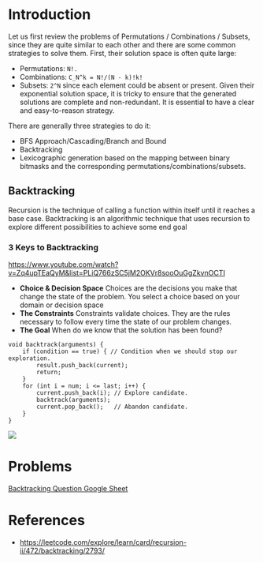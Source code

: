 # Introduction
Let us first review the problems of Permutations / Combinations / Subsets, 
since they are quite similar to each other and there are some common strategies to solve them.
First, their solution space is often quite large:
* Permutations: ``N!.``
* Combinations: ``C_N^k = N!/(N - k)!k!``
* Subsets: ``2^N`` since each element could be absent or present.
Given their exponential solution space, it is tricky to ensure that the generated solutions are complete and non-redundant. 
It is essential to have a clear and easy-to-reason strategy.

There are generally three strategies to do it:
* BFS Approach/Cascading/Branch and Bound
* Backtracking
* Lexicographic generation based on the mapping between binary bitmasks and the corresponding permutations/combinations/subsets.

## Backtracking
Recursion is the technique of calling a function within itself until it reaches a base case. Backtracking is 
an algorithmic technique that uses recursion to explore different possibilities to achieve some end goal
### 3 Keys to Backtracking
https://www.youtube.com/watch?v=Zq4upTEaQyM&list=PLiQ766zSC5jM2OKVr8sooOuGgZkvnOCTI
* **Choice & Decision Space**
Choices are the decisions you make that change the state of the problem. You select a choice based on your domain or decision space
* **The Constraints**
Constraints validate choices. They are the rules necessary to follow every time the state of our problem changes.
* **The Goal**
When do we know that the solution has been found?

```
void backtrack(arguments) {
	if (condition == true) { // Condition when we should stop our exploration.
		result.push_back(current);
		return;
	}
	for (int i = num; i <= last; i++) {
		current.push_back(i); // Explore candidate.
		backtrack(arguments);
		current.pop_back();   // Abandon candidate.
	}
}

```

![](https://miro.medium.com/max/1400/1*PFCNyVLbWlGlM0t8TtzqYg.png)

# Problems
[Backtracking Question Google Sheet](https://docs.google.com/spreadsheets/d/1SG7ZkuDb7eFx0aKMQNij5fd0C9E1waMfrBzArKUC6Ug/edit#gid=0)

# References
* https://leetcode.com/explore/learn/card/recursion-ii/472/backtracking/2793/